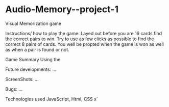 # Audio-Memory--project-1

Visual Memorization game

Instructions/ how to play the game:
    Layed out before you are 16 cards find the correct pairs to win. Try to use as few clicks as possible to find the correct 8 pairs of cards. You well be propted when the game is won as well as when a pair is found or not. 

Game Summary
    Using the 

Future developments:
    ...

ScreenShots:
    ...

Bugs:
    ...

Technologies used 
    JavaScript, Html, CSS
x`



